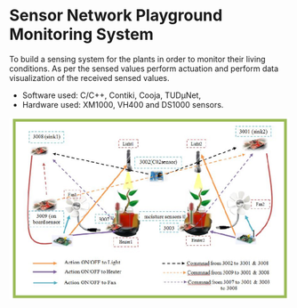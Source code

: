 # Sensor Network Playground Monitoring System
To build a sensing system for the plants in order to monitor their living conditions. As per the sensed
values perform actuation and perform data visualization of the received sensed values.

* Software used: C/C++, Contiki, Cooja, TUDμNet, 
* Hardware used: XM1000, VH400 and DS1000 sensors.

![Alt text](./SensorNetworkPlaygroundMonitoringSystem.jpg "Output Result:")
